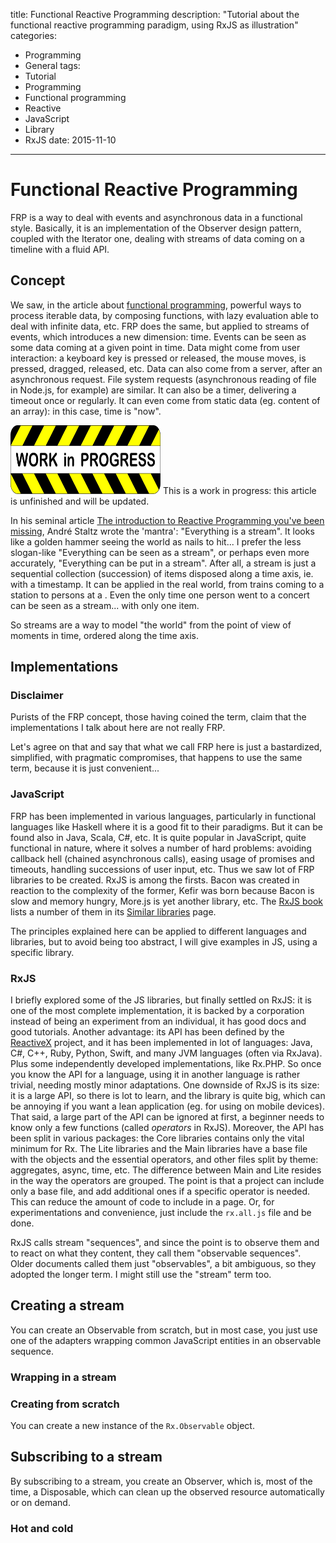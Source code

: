 title: Functional Reactive Programming
description: "Tutorial about the functional reactive programming paradigm, using RxJS as illustration"
categories:
- Programming
- General
tags:
- Tutorial
- Programming
- Functional programming
- Reactive
- JavaScript
- Library
- RxJS
date: 2015-11-10
---

# Functional Reactive Programming

FRP is a way to deal with events and asynchronous data in a functional style.
Basically, it is an implementation of the Observer design pattern, coupled with the Iterator one, dealing with streams of data coming on a timeline with a fluid API.

## Concept

We saw, in the article about [functional programming](/Programming/Functional-programming-introduction/), powerful ways to process iterable data, by composing functions, with lazy evaluation able to deal with infinite data, etc.
FRP does the same, but applied to streams of events, which introduces a new dimension: time.
Events can be seen as some data coming at a given point in time.
Data might come from user interaction: a keyboard key is pressed or released, the mouse moves, is pressed, dragged, released, etc.
Data can also come from a server, after an asynchronous request. File system requests (asynchronous reading of file in Node.js, for example) are similar.
It can also be a timer, delivering a timeout once or regularly.
It can even come from static data (eg. content of an array): in this case, time is "now".

<!-- more -->

<aside class="article-wip">
<img class="no-fancybox" src="/images/Work-in-Progress.svg" width=240 height=110 title="Work in Progress" alt="Work in Progress"/>
This is a work in progress: this article is unfinished and will be updated.
</aside>

In his seminal article [The introduction to Reactive Programming you've been missing](https://gist.github.com/staltz/868e7e9bc2a7b8c1f754), André Staltz wrote the 'mantra': "Everything is a stream".
It looks like a golden hammer seeing the world as nails to hit... I prefer the less slogan-like "Everything can be seen as a stream", or perhaps even more accurately, "Everything can be put in a stream".
After all, a stream is just a sequential collection (succession) of items disposed along a time axis, ie. with a timestamp.
It can be applied in the real world, from trains coming to a station to persons at a <guichet>. Even the only time one person went to a concert can be seen as a stream... with only one item.

So streams are a way to model "the world" from the point of view of moments in time, ordered along the time axis.

## Implementations

### Disclaimer

Purists of the FRP concept, those having coined the term, claim that the implementations I talk about here are not really FRP.

Let's agree on that and say that what we call FRP here is just a bastardized, simplified, with pragmatic compromises, that happens to use the same term, because it is just convenient...

### JavaScript

FRP has been implemented in various languages, particularly in functional languages like Haskell where it is a good fit to their paradigms. But it can be found also in Java, Scala, C#, etc.
It is quite popular in JavaScript, quite functional in nature, where it solves a number of hard problems: avoiding callback hell (chained asynchronous calls), easing usage of promises and timeouts, handling successions of user input, etc.
Thus we saw lot of FRP libraries to be created. RxJS is among the firsts. Bacon was created in reaction to the complexity of the former, Kefir was born because Bacon is slow and memory hungry, More.js is yet another library, etc.
The [RxJS book](http://xgrommx.github.io/rx-book/index.html) lists a number of them in its [Similar libraries](http://xgrommx.github.io/rx-book/content/resources/similar_libraries/index.html) page.

The principles explained here can be applied to different languages and libraries, but to avoid being too abstract, I will give examples in JS, using a specific library.

### RxJS

I briefly explored some of the JS libraries, but finally settled on RxJS: it is one of the most complete implementation, it is backed by a corporation instead of being an experiment from an individual, it has good docs and good tutorials.
Another advantage: its API has been defined by the [ReactiveX](http://reactivex.io/) project, and it has been implemented in lot of languages: Java, C#, C++, Ruby, Python, Swift, and many JVM languages (often via RxJava). Plus some independently developed implementations, like Rx.PHP.
So once you know the API for a language, using it in another language is rather trivial, needing mostly minor adaptations.
One downside of RxJS is its size: it is a large API, so there is lot to learn, and the library is quite big, which can be annoying if you want a lean application (eg. for using on mobile devices).
That said, a large part of the API can be ignored at first, a beginner needs to know only a few functions (called _operators_ in RxJS).
Moreover, the API has been split in various packages: the Core libraries contains only the vital minimum for Rx. The Lite libraries and the Main libraries have a base file with the objects and the essential operators, and other files split by theme: aggregates, async, time, etc. The difference between Main and Lite resides in the way the operators are grouped.
The point is that a project can include only a base file, and add additional ones if a specific operator is needed. This can reduce the amount of code to include in a page.
Or, for experimentations and convenience, just include the `rx.all.js` file and be done.

RxJS calls stream "sequences", and since the point is to observe them and to react on what they content, they call them "observable sequences". Older documents called them just "observables", a bit ambiguous, so they adopted the longer term. I might still use the "stream" term too.

## Creating a stream

You can create an Observable from scratch, but in most case, you just use one of the adapters wrapping common JavaScript entities in an observable sequence.

### Wrapping in a stream



### Creating from scratch

You can create a new instance of the `Rx.Observable` object.

## Subscribing to a stream

By subscribing to a stream, you create an Observer, which is, most of the time, a Disposable, which can clean up the observed resource automatically or on demand.

### Hot and cold
